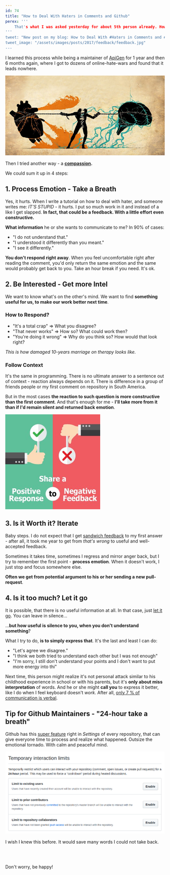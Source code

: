 ```yaml
---
id: 74
title: "How to Deal With Haters in Comments and Github"
perex: '''
    That's what I was asked yesterday for about 5th person already. How do I deal with that when I write an article, when I tweet or comment on Github and someone is throwing dirt on me? 
'''
tweet: "New post on my blog: How to Deal With #Haters in Comments and #Github #compassion #communication"
tweet_image: "/assets/images/posts/2017/feedback/feedback.jpg"
---
```


I learned this process while being a maintainer of [ApiGen](/blog/2017/09/04/how-apigen-survived-its-own-death/) for 1 year and then 6 months  again, where I got to dozens of online-hate-wars and found that it leads nowhere. 

<img src="/assets/images/posts/2018/haters-in-comments/hearth-mind.jpg" class="img-thumbnail">

Then I tried another way - a **[compassion](https://zenhabits.net/compassion/).**

We could sum it up in 4 steps:

## 1. Process Emotion - Take a Breath

Yes, it hurts. When I write a tutorial on how to deal with hater, and someone writes me: *IT'S STUPID* - it hurts. I put so much work in it and instead of a like I get slapped. **In fact, that could be a feedback. With a little effort even constructive.**

**What information** he or she wants to communicate to me? In 90% of cases:

- "I do not understand that."
- "I understood it differently than you meant."
- "I see it differently."

**You don't respond right away**. When you feel uncomfortable right after reading the comment, you'd only return the same emotion and the same would probably get back to you. Take an hour break if you need. It's ok.

## 2. Be Interested - Get more Intel

We want to know what's on the other's mind. We want to find **something useful for us, to make our work better next time**.

### How to Respond?

- "It's a total crap" => What you disagree?
- "That never works" => How so? What could work then?
- "You're doing it wrong" => Why do you think so? How would that look right?

*This is how damaged 10-years marriage on therapy looks like.*

### Follow Context

It's the same in programming. There is no ultimate answer to a sentence out of context - reaction always depends on it. There is difference in a group of friends people or my first comment on repository in South America.   

But in the most cases **the reaction to such question is more constructive than the first comment**. And that's enough for me - **I'll take more from it than if I'd remain silent and returned back emotion**.

<img src="/assets/images/posts/2017/feedback/feedback.jpg" class="img-thumbnail">

## 3. Is it Worth it? Iterate

Baby steps. I do not expect that I get [sandwich feedback](http://www.rightattitudes.com/2008/02/20/sandwich-feedback-technique/) to my first answer - after all, it took me year to get from *that's wrong* to useful and well-accepted feedback.

Sometimes it takes time, sometimes I regress and mirror anger back, but I try to remember the first point - **process emotion**. When it doesn't work, I just stop and focus somewhere else.

**Often we get from potential argument to his or her sending a new pull-request**. 

## 4. Is it too much? Let it go

It is possible, that there is no useful information at all. In that case, just [let it](https://www.youtube.com/watch?v=L0MK7qz13bU) [go](https://zenhabits.net/past/). You can leave in silence...

...**but how useful is silence to you, when you don't understand something**?

What I try to do, **is to simply express that**. It's the last and least I can do:

- "Let's agree we disagree."
- "I think we both tried to understand each other but I was not enough"
- "I'm sorry, I still don't understand your points and I don't want to put more energy into thi"
 
Next time, this person might realize it's not personal attack similar to his childhood experience in school or with his parents, but it's **only about miss interpretation** of words. And he or she might **call you** to express it better, like I do when I feel keyboard doesn't *work*. After all, [only 7 % of communication is verbal](http://ubiquity.acm.org/article.cfm?id=2043156).

## Tip for Github Maintainers - "24-hour take a breath"

Github has this [super feature](https://github.com/blog/2370-introducing-temporary-interaction-limits) right in *Settings* of every repository, that can give everyone time to process and realize what happened. Outsize the emotional tornado. With calm and peaceful mind.

<img src="/assets/images/posts/2018/haters-in-comments/temporary-interaction-limits.png" class="img-thumbnail">

I wish I knew this before. It would save many words I could not take back.

<br><br>

Don't worry, be happy!
